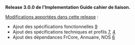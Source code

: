 **Release 3.0.0 de l'Implementation Guide cahier de liaison.**

[Modifications apportées dans cette release](https://github.com/ansforge/IG-fhir-cahier-de-liaison/milestone/1?closed=1) :

* Ajout des spécifications fonctionnelles [9](https://github.com/ansforge/IG-fhir-cahier-de-liaison/pull/9)
* Ajout des spécifications techniques et profils [7](https://github.com/ansforge/IG-fhir-cahier-de-liaison/pull/7), [4](https://github.com/ansforge/IG-fhir-cahier-de-liaison/pull/4)
* Ajout des dépendances FrCore, Annuaire, NOS [6](https://github.com/ansforge/IG-fhir-cahier-de-liaison/pull/6)

